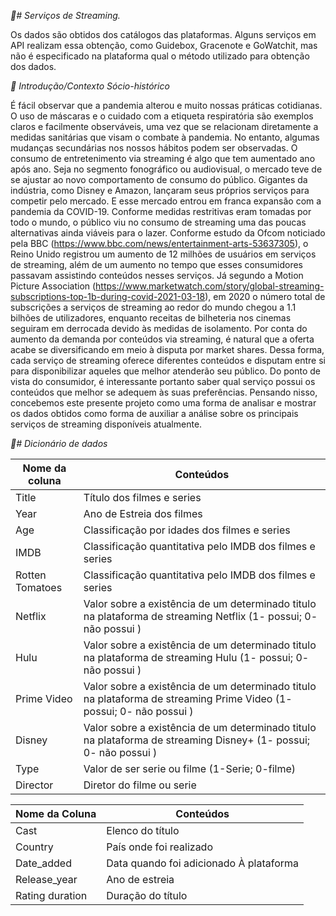  *:movie_camera:# Serviços de Streaming.*

Os dados são obtidos dos catálogos das plataformas. Alguns serviços em API realizam essa obtenção, como Guidebox, Gracenote e GoWatchit, mas não é especificado na plataforma qual o método utilizado para obtenção dos dados.

*:school_satchel: Introdução/Contexto Sócio-histórico*

É fácil observar que a pandemia alterou e muito nossas práticas cotidianas. O uso de máscaras e o cuidado com a etiqueta respiratória são exemplos claros e facilmente observáveis, uma vez que se relacionam diretamente a medidas sanitárias que visam o combate à pandemia. No entanto, algumas mudanças secundárias nos nossos hábitos podem ser observadas.
O consumo de entretenimento via streaming é algo que tem aumentado ano após ano. Seja no segmento fonográfico ou audiovisual, o mercado teve de se ajustar ao novo comportamento de consumo do público. Gigantes da indústria, como Disney e Amazon, lançaram seus próprios serviços para competir pelo mercado. E esse mercado entrou em franca expansão com a pandemia da COVID-19.
Conforme medidas restritivas eram tomadas por todo o mundo, o público viu no consumo de streaming uma das poucas alternativas ainda viáveis para o lazer. Conforme estudo da Ofcom noticiado pela BBC (https://www.bbc.com/news/entertainment-arts-53637305), o Reino Unido registrou um aumento de 12 milhões de usuários em serviços de streaming, além de um aumento no tempo que esses consumidores passavam assistindo conteúdos nesses serviços. Já segundo a Motion Picture Association (https://www.marketwatch.com/story/global-streaming-subscriptions-top-1b-during-covid-2021-03-18), em 2020 o número total de subscrições a serviços de streaming ao redor do mundo chegou a 1.1 bilhões de utilizadores, enquanto receitas de bilheteria nos cinemas seguiram em derrocada devido às medidas de isolamento.
Por conta do aumento da demanda por conteúdos via streaming, é natural que a oferta acabe se diversificando em meio à disputa por market shares. Dessa forma, cada serviço de streaming oferece diferentes conteúdos e disputam entre si para disponibilizar aqueles que melhor atenderão seu público. Do ponto de vista do consumidor, é interessante portanto saber qual serviço possui os conteúdos que melhor se adequem às suas preferências.
Pensando nisso, concebemos este presente projeto como uma forma de analisar e mostrar os dados obtidos como forma de auxiliar a análise sobre os principais serviços de streaming disponíveis atualmente.



*:page_with_curl:# Dicionário de dados*

| Nome da coluna    |   Conteúdos       
|-------------------|--------------------------------------------------------------------------------
|    Title          | Título dos filmes e series
|    Year           | Ano de Estreia dos filmes
|    Age            | Classificação por idades dos filmes e series
|    IMDB           | Classificação quantitativa pelo IMDB dos filmes e series 
|    Rotten Tomatoes| Classificação quantitativa pelo IMDB dos filmes e series
|    Netflix        | Valor sobre a existência de um determinado titulo na plataforma de streaming Netflix (1- possui; 0- não possui )
|    Hulu           | Valor sobre a existência de um determinado titulo na plataforma de streaming Hulu  (1- possui; 0- não possui )
|    Prime Video    | Valor sobre a existência de um determinado titulo na plataforma de streaming Prime Video  (1- possui; 0- não possui )
|    Disney         | Valor sobre a existência de um determinado titulo na plataforma de streaming Disney+  (1- possui; 0- não possui )
|    Type           | Valor de ser serie ou filme (1-Serie; 0-filme)
|    Director       | Diretor do filme ou serie


| Nome da Coluna    |  Conteúdos 
|-------------------|----------------------------------------------------------------------------------
|    Cast           | Elenco do título
|    Country        | País onde foi realizado
|    Date_added     | Data quando foi adicionado À plataforma
|    Release_year   | Ano de estreia
| Rating duration   | Duração do título
